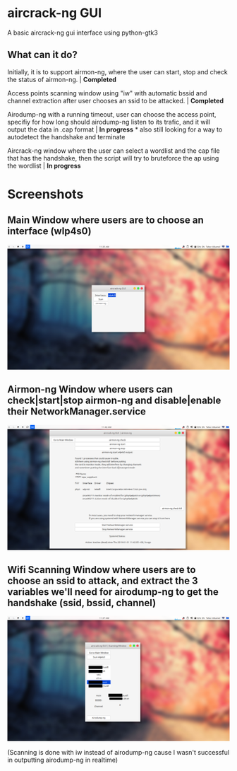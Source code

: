 # aircrack-ng GUI

A basic aircrack-ng gui interface using python-gtk3

## What can it do?
Initially, it is to support airmon-ng, where the user can start, stop and check the status of airmon-ng. | **Completed**

Access points scanning window using "iw" with automatic bssid and channel extraction after user chooses an ssid to be attacked. | **Completed**

Airodump-ng with a running timeout, user can choose the access point, specifiy for how long should airodump-ng listen to its trafic, and it will output the data in .cap format | **In progress** * also still looking for a way to autodetect the handshake and terminate

Aircrack-ng window where the user can select a wordlist and the cap file that has the handshake, then the script will try to bruteforce the ap using the wordlist | **In progress**


# Screenshots
## Main Window where users are to choose an interface (wlp4s0)
![Alt text](1.png?raw=true "ScreenShot 1")

## Airmon-ng Window where users can check|start|stop airmon-ng and disable|enable their NetworkManager.service 
![Alt text](2.png?raw=true "ScreenShot 2")

## Wifi Scanning Window where users are to choose an ssid to attack, and extract the 3 variables we'll need for airodump-ng to get the handshake (ssid, bssid, channel)
![Alt text](3.png?raw=true "ScreenShot 3")

(Scanning is done with iw instead of airodump-ng cause I wasn't successful in outputting airodump-ng in realtime) 



